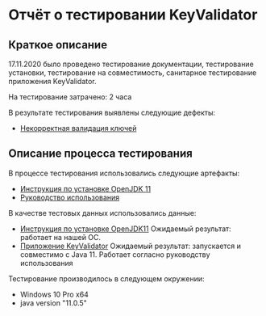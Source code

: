 # Отчёт о тестировании KeyValidator

## Краткое описание

17.11.2020 было проведено тестирование документации, тестирование установки, тестирование на совместимость, санитарное тестирование приложения KeyValidator.

На тестирование затрачено: 2 часа

В результате тестирования выявлены следующие дефекты:
* <a href="https://github.com/fromkerch/task1-IDE-/issues/2">Некорректная валидация ключей</a>

## Описание процесса тестирования

В процессе тестирования использовались следующие артефакты:
* <a href="https://github.com/netology-code/javaqa-homeworks/blob/master/intro/openjdk11-manual.md">Инструкция по установке OpenJDK 11</a>
* <a href="https://github.com/netology-code/javaqa-homeworks/blob/master/intro/user-manual.md">Руководство использования</a>



В качестве тестовых данных использовались данные:
* <a href="https://github.com/netology-code/javaqa-homeworks/blob/master/intro/openjdk11-manual.md">Инструкция по установке OpenJDK11</a>
Ожидаемый результат: работает на нашей ОС.
*  <a href="https://github.com/netology-code/javaqa-homeworks/blob/master/intro/artifacts/KeyValidator.class">Приложение KeyValidator</a> 
Ожидаемый результат: запускается и совместимо с Java 11. Работает согласно руководству использования
 

Тестирование производилось в следующем окружении:
* Windows 10 Pro x64
* java version "11.0.5"
